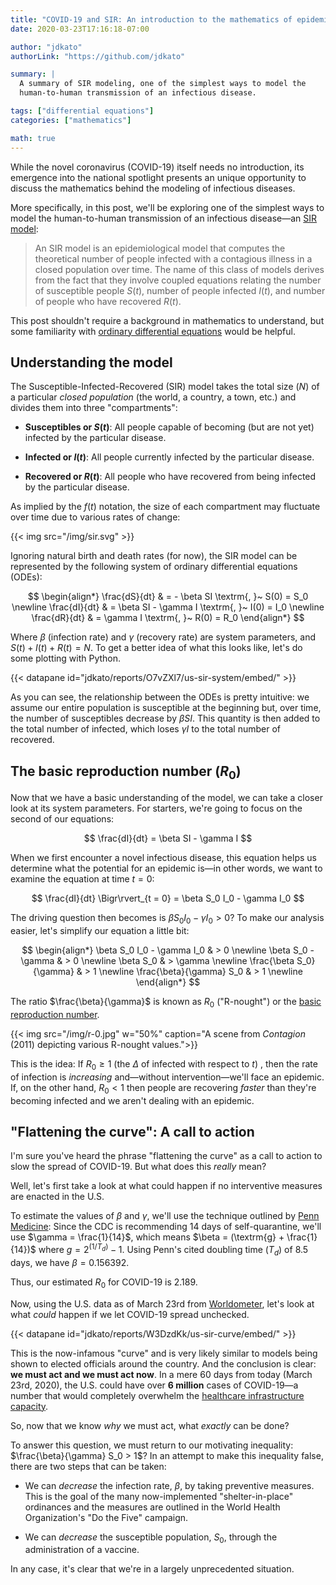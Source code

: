 ```yaml
---
title: "COVID-19 and SIR: An introduction to the mathematics of epidemics"
date: 2020-03-23T17:16:18-07:00

author: "jdkato"
authorLink: "https://github.com/jdkato"

summary: |
  A summary of SIR modeling, one of the simplest ways to model the
  human-to-human transmission of an infectious disease.

tags: ["differential equations"]
categories: ["mathematics"]

math: true
---
```


While the novel coronavirus (COVID-19) itself needs no introduction, its
emergence into the national spotlight presents an unique opportunity to discuss
the mathematics behind the modeling of infectious diseases.

More specifically, in this post, we'll be exploring one of the simplest  ways
to model the human-to-human transmission of an infectious disease&mdash;an
[SIR model][1]:

> An SIR model is an epidemiological model that computes the theoretical number
> of people infected with a contagious illness in a closed population over
> time. The name of this class of models derives from the fact that they
> involve coupled equations relating the number of susceptible people $S(t)$,
> number of people infected $I(t)$, and number of people who have recovered
> $R(t)$.

This post shouldn't require a background in mathematics to understand, but some
familiarity with [ordinary differential equations][2] would be helpful.

## Understanding the model

The Susceptible-Infected-Recovered (SIR) model takes the total size ($N$) of a
particular *closed population* (the world, a country, a town, etc.) and divides
them into three "compartments":

- **Susceptibles or $S(t)$**: All people capable of becoming (but are not yet)
  infected by the particular disease.

- **Infected or $I(t)$**: All people currently infected by the particular
  disease.

- **Recovered or $R(t)$**: All people who have recovered from being infected by
  the particular disease.

As implied by the $f(t)$ notation, the size of each compartment may fluctuate
over time due to various rates of change:

{{< img src="/img/sir.svg" >}}

Ignoring natural birth and death rates (for now), the SIR model can be
represented by the following system of ordinary differential equations (ODEs):

$$
\begin{align*}
\frac{dS}{dt} & = - \beta SI \textrm{, }~ S(0) = S_0 \newline
\frac{dI}{dt} & = \beta SI - \gamma I \textrm{, }~ I(0) = I_0 \newline
\frac{dR}{dt} & = \gamma I \textrm{, }~ R(0) = R_0
\end{align*}
$$

Where $\beta$ (infection rate) and $\gamma$ (recovery rate) are system
parameters, and $S(t) + I(t) + R(t) = N$. To get a better idea of what this
looks like, let's do some plotting with Python.

{{< datapane id="jdkato/reports/O7vZXl7/us-sir-system/embed/" >}}

As you can see, the relationship between the ODEs is pretty intuitive: we
assume our entire population is susceptible at the beginning but, over time,
the number of susceptibles decrease by $\beta SI$. This quantity is then added
to the total number of infected, which loses $\gamma I$ to the total number of
recovered.

## The basic reproduction number ($R_0$)

Now that we have a basic understanding of the model, we can take a closer look
at its system parameters. For starters, we're going to focus on the second of
our equations:

$$
\frac{dI}{dt} = \beta SI - \gamma I
$$

When we first encounter a novel infectious disease, this equation helps us
determine what the potential for an epidemic is&mdash;in other words, we want
to examine the equation at time $t = 0$:

$$
\frac{dI}{dt} \Bigr\rvert_{t = 0} = \beta S_0 I_0 - \gamma I_0
$$

The driving question then becomes is $\beta S_0 I_0 - \gamma I_0 > 0$? To make
our analysis easier, let's simplify our equation a little bit:

$$
\begin{align*}
\beta S_0 I_0 - \gamma I_0 & > 0 \newline
\beta S_0 - \gamma & > 0 \newline
\beta S_0 & > \gamma \newline
\frac{\beta S_0}{\gamma} & > 1 \newline
\frac{\beta}{\gamma} S_0 & > 1 \newline
\end{align*}
$$

The ratio $\frac{\beta}{\gamma}$ is known as $R_0$ ("R-nought") or the
[basic reproduction number][3].

{{< img src="/img/r-0.jpg" w="50%" caption="A scene from *Contagion* (2011) depicting various R-nought values.">}}

This is the idea: If $R_0 \ge 1$ (the $\Delta$ of infected with respect to $t$)
, then the rate of infection is *increasing* and&mdash;without
intervention&mdash;we'll face an epidemic. If, on the other hand, $R_0 < 1$
then people are recovering *faster* than they're becoming infected and we
aren't dealing with an epidemic.

## "Flattening the curve": A call to action

I'm sure you've heard the phrase "flattening the curve" as a call to action to
slow the spread of COVID-19. But what does this *really* mean?

Well, let's first take a look at what could happen if no interventive measures
are enacted in the U.S.

To estimate the values of $\beta$ and $\gamma$, we'll use the technique
outlined by [Penn Medicine][4]: Since the CDC is recommending 14 days of
self-quarantine, we'll use $\gamma = \frac{1}{14}$, which means
$\beta = (\textrm{g} + \frac{1}{14})$ where $g = 2^{(1/T_d)} - 1$. Using Penn's
cited doubling time ($T_d$) of $8.5$ days, we have $\beta = 0.156392$.

Thus, our estimated $R_0$ for COVID-19 is 2.189.

Now, using the U.S. data as of March 23rd from [Worldometer][5], let's look at
what *could* happen if we let COVID-19 spread unchecked.

{{< datapane id="jdkato/reports/W3DzdKk/us-sir-curve/embed/" >}}

This is the now-infamous "curve" and is very likely similar to models being
shown to elected officials around the country. And the conclusion is clear:
**we must act and we must act now**. In a mere 60 days from today (March 23rd,
2020), the U.S. could have over **6 million** cases of COVID-19&mdash;a number
that would completely overwhelm the [healthcare infrastructure capacity][6].

So, now that we know *why* we must act, what *exactly* can be done?

To answer this question, we must return to our motivating inequality:
$\frac{\beta}{\gamma} S_0 > 1$? In an attempt to make this inequality false,
there are two steps that can be taken:

- We can *decrease* the infection rate, $\beta$, by taking preventive measures.
  This is the goal of the many now-implemented "shelter-in-place" ordinances
  and the measures are outlined in the World Health Organization's
  "Do the Five" campaign.

- We can *decrease* the susceptible population, $S_0$, through the
  administration of a vaccine.

In any case, it's clear that we're in a largely unprecedented situation.

[1]: https://mathworld.wolfram.com/SIRModel.html
[2]: https://en.wikipedia.org/wiki/Ordinary_differential_equation
[3]: https://en.wikipedia.org/wiki/Basic_reproduction_number
[4]: https://penn-chime.phl.io/
[5]: https://www.worldometers.info/coronavirus/#countries
[6]: https://khn.org/news/as-coronavirus-spreads-widely-millions-of-older-americans-live-in-counties-with-no-icu-beds/
